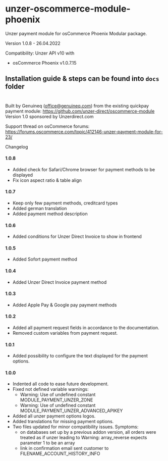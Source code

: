 # unzer-oscommerce-module-phoenix
Unzer payment module for osCommerce Phoenix
Modular package.

Version 1.0.8 - 26.04.2022

Compatibility:
Unzer API v10 with
- osCommerce Phoenix v1.0.7.15

## Installation guide & steps can be found into `docs` folder
#

Built by Genuineq (office@genuineq.com) from the existing quickpay payment module: https://github.com/unzer-direct/oscommerce-module
Version 1.0 sponsored by Unzerdirect.com

Support thread on osCommerce forums:
https://forums.oscommerce.com/topic/412146-unzer-payment-module-for-23/

Changelog
#### 1.0.8
- Added check for Safari/Chrome browser for payment methods to be displayed
- Fix icon aspect ratio & table align
#### 1.0.7
- Keep only few payment methods, creditcard types
- Added german translation
- Added payment method description
#### 1.0.6
- Added conditions for Unzer Direct Invoice to show in frontend
#### 1.0.5
- Added Sofort payment method
#### 1.0.4
- Added Unzer Direct Invoice payment method
#### 1.0.3
- Added Apple Pay & Google pay payment methods
#### 1.0.2
- Added all payment request fields in accordance to the documentation.
- Removed custom variables from payment request.
#### 1.0.1
- Added possibility to configure the text displayed for the payment options.
#### 1.0.0
- Indented all code to ease future development.
- Fixed not defined variable warnings:
  * Warning: Use of undefined constant MODULE_PAYMENT_UNZER_ZONE
  * Warning: Use of undefined constant MODULE_PAYMENT_UNZER_ADVANCED_APIKEY
- Added all unzer payment options logos.
- Added translations for missing payment options.
- Two files updated for minor compatibility issues. Symptoms:
   * on databases set up by a previous addon version, all orders were treated as if unzer leading to Warning: array_reverse expects parameter 1 to be an array
  * link in confirmation email sent customer to FILENAME_ACCOUNT_HISTORY_INFO
